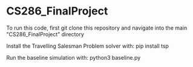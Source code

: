 # CS286_FinalProject

To run this code, first git clone this repository and navigate into the main "CS286_FinalProject" directory

Install the Travelling Salesman Problem solver with: pip install tsp

Run the baseline simulation with: python3 baseline.py
